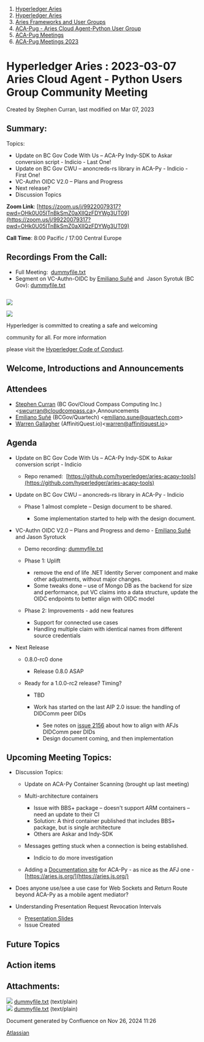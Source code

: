 1. [Hyperledger Aries](index.html)
2. [Hyperledger Aries](Hyperledger-Aries_18481154.html)
3. [Aries Frameworks and User Groups](Aries-Frameworks-and-User-Groups_18481290.html)
4. [ACA-Pug - Aries Cloud Agent-Python User Group](ACA-Pug---Aries-Cloud-Agent-Python-User-Group_18484248.html)
5. [ACA-Pug Meetings](ACA-Pug-Meetings_18484272.html)
6. [ACA-Pug Meetings 2023](ACA-Pug-Meetings-2023_18517279.html)

# Hyperledger Aries : 2023-03-07 Aries Cloud Agent - Python Users Group Community Meeting

Created by Stephen Curran, last modified on Mar 07, 2023

## Summary:

Topics:

- Update on BC Gov Code With Us – ACA-Py Indy-SDK to Askar conversion script - Indicio - Last One!
- Update on BC Gov CWU – anoncreds-rs library in ACA-Py - Indicio - First One!
- VC-Authn OIDC V2.0 – Plans and Progress
- Next release?
- Discussion Topics

**Zoom Link**: [https://zoom.us/j/99220079317?pwd=OHk0U05ITnBkSmZ0aXlIQzFDYWg3UT09](https://zoom.us/j/99220079317?pwd=OHk0U05ITnBkSmZ0aXlIQzFDYWg3UT09)

**Call Time**: 8:00 Pacific / 17:00 Central Europe

## Recordings From the Call:

- Full Meeting:  [dummyfile.txt](#)
- Segment on VC-Authn-OIDC by [Emiliano Suñé](https://lf-hyperledger.atlassian.net/wiki/people/60f1a8944257a90070da4a78?ref=confluence) and  Jason Syrotuk (BC Gov): [dummyfile.txt](#)

```

```

![](https://wiki.hyperledger.org/download/attachments/29034696/Antitrustnotice.png?version=1&modificationDate=1581695654000&api=v2)

![](https://wiki.hyperledger.org/download/attachments/2392771/welcome.png?version=2&modificationDate=1572450107000&api=v2)

Hyperledger is committed to creating a safe and welcoming

community for all. For more information

please visit the [Hyperledger Code of Conduct](https://lf-hyperledger.atlassian.net/wiki/display/HYP/Hyperledger+Code+of+Conduct).

## Welcome, Introductions and Announcements

## Attendees

- [Stephen Curran](https://lf-hyperledger.atlassian.net/wiki/people/557058:d676f135-ecd6-465b-b7eb-f87976bf4569?ref=confluence) (BC Gov/Cloud Compass Computing Inc.) &lt;swcurran@cloudcompass.ca&gt;,Announcements
- [Emiliano Suñé](https://lf-hyperledger.atlassian.net/wiki/people/60f1a8944257a90070da4a78?ref=confluence) (BCGov/Quartech) &lt;emiliano.sune@quartech.com&gt;
- [Warren Gallagher](https://lf-hyperledger.atlassian.net/wiki/people/557058:98b910cc-1131-4987-bc79-b6c4681c64ab?ref=confluence) (AffinitiQuest.io)&lt;warren@affinitiquest.io&gt;

## Agenda

- Update on BC Gov Code With Us – ACA-Py Indy-SDK to Askar conversion script - Indicio
  
  - Repo renamed:  [https://github.com/hyperledger/aries-acapy-tools](https://github.com/hyperledger/aries-acapy-tools)
- Update on BC Gov CWU – anoncreds-rs library in ACA-Py - Indicio
  
  - Phase 1 almost complete – Design document to be shared.
    
    - Some implementation started to help with the design document.
- VC-Authn OIDC V2.0 – Plans and Progress and demo - [Emiliano Suñé](https://lf-hyperledger.atlassian.net/wiki/people/60f1a8944257a90070da4a78?ref=confluence) and Jason Syrotuck
  
  - Demo recording: [dummyfile.txt](#)
  - Phase 1: Uplift
    
    - remove the end of life .NET Identity Server component and make other adjustments, without major changes.
    - Some tweaks done – use of Mongo DB as the backend for size and performance, put VC claims into a data structure, update the OIDC endpoints to better align with OIDC model
  - Phase 2: Improvements - add new features
    
    - Support for connected use cases
    - Handling multiple claim with identical names from different source credentials
- Next Release
  
  - 0.8.0-rc0 done
    
    - Release 0.8.0 ASAP
  - Ready for a 1.0.0-rc2 release? Timing?
    
    - TBD
    - Work has started on the last AIP 2.0 issue: the handling of DIDComm peer DIDs
      
      - See notes on [issue 2156](https://github.com/hyperledger/aries-cloudagent-python/issues/2156) about how to align with AFJs DIDComm peer DIDs
      - Design document coming, and then implementation

## Upcoming Meeting Topics:

- Discussion Topics:
  
  - Update on ACA-Py Container Scanning (brought up last meeting)
  - Multi-architecture containers
    
    - Issue with BBS+ package – doesn't support ARM containers – need an update to their CI
    - Solution: A third container published that includes BBS+ package, but is single architecture
    - Others are Askar and Indy-SDK
  - Messages getting stuck when a connection is being established.
    
    - Indicio to do more investigation
  - Adding a [Documentation site](https://github.com/hyperledger/aries-cloudagent-python/issues/1951) for ACA-Py - as nice as the AFJ one - [https://aries.js.org/](https://aries.js.org/)
- Does anyone use/see a use case for Web Sockets and Return Route beyond ACA-Py as a mobile agent mediator?
- Understanding Presentation Request Revocation Intervals
  
  - [Presentation Slides](https://docs.google.com/presentation/d/1Y6ato1crftEMwAry2FtreAifW2Aj5mzjcw4xrb0uj2E/edit?usp=sharing)
  - Issue Created

## Future Topics

## Action items

## Attachments:

![](images/icons/bullet_blue.gif) [dummyfile.txt](attachments/18502757/18517721.txt) (text/plain)  
![](images/icons/bullet_blue.gif) [dummyfile.txt](attachments/18502757/18517720.txt) (text/plain)

Document generated by Confluence on Nov 26, 2024 11:26

[Atlassian](http://www.atlassian.com/)
